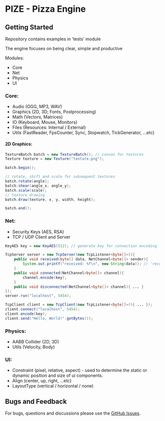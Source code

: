 # PIZE - Pizza Engine 

## Getting Started
Repository contains examples in 'tests' module

The engine focuses on being clear, simple and productive

Modules:
* Core
* Net
* Physics
* UI

### Core:
* Audio (OGG, MP3, WAV)
* Graphics (2D, 3D; Fonts, Postprocessing)
* Math (Vectors, Matrices)
* IO (Keyboard, Mouse, Monitors)
* Files (Resources: Internal / External)
* Utils (FastReader, FpsCounter, Sync, Stopwatch, TickGenerator, ...etc)

#### 2D Graphics:
``` java
TextureBatch batch = new TextureBatch(); // canvas for textures
Texture texture = new Texture("texture.png");

batch.begin();

// rotate, shift and scale for subsequent textures
batch.rotate(angle);
batch.shear(angle_x, angle_y);
batch.scale(scale);
// texture drawing
batch.draw(texture, x, y, width, height);

batch.end();
```

### Net:
* Security Keys (AES, RSA)
* TCP / UDP Client and Server

``` java
KeyAES key = new KeyAES(512); // generate key for connection encoding

TcpServer server = new TcpServer(new TcpListener<byte[]>(){
    public void received(byte[] data, NetChannel<byte[]> sender){
        System.out.printf("received: %f\n", new String(data)); // 'received: Hello, World!'
    }
    public void connected(NetChannel<byte[]> channel){
        channel.encode(key);
    }
    public void disconnected(NetChannel<byte[]> channel){ ... }
});
server.run("localhost", 5454);

TcpClient client = new TcpClient(new TcpListener<byte[]>(){ ... });
client.connect("localhost", 5454);
client.encode(key);
client.send("Hello, World!".getBytes());
```

### Physics:
* AABB Collider (2D, 3D)
* Utils (Velocity, Body) 

### UI:
* Constraint (pixel, relative, aspect) - used to determine the static or dynamic position and size of ui components.
* Align (center, up, right, ...etc)
* LayoutType (vertical / horizontal / none)

## Bugs and Feedback
For bugs, questions and discussions please use the [GitHub Issues](https://github.com/GeneralPashon/Pizza-Engine/issues).

